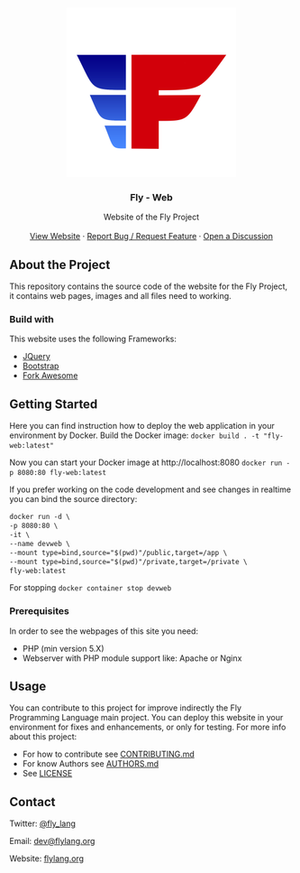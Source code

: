 <br />
<p align="center">
  <a href="https://github.com/fly-lang/web">
    <img src="https://github.com/fly-lang/graphics/blob/main/logo/fly_logo_300.png?raw=true" alt="Logo" width="300" height="300">
  </a>

  <h3 align="center">Fly - Web</h3>

  <p align="center">
    Website of the Fly Project
    <br />
    <br />
    <a href="https://flylang.org">View Website</a>
    ·
    <a href="https://github.com/fly-lang/web/issues">Report Bug / Request Feature</a>
    ·
    <a href="https://github.com/fly-lang/web/discussions">Open a Discussion</a>
  </p>
</p>

## About the Project
This repository contains the source code of the website for the Fly Project, it contains web pages, images and all files need to working.

### Build with
This website uses the following Frameworks:
- [JQuery](https://jquery.com/)
- [Bootstrap](https://getbootstrap.com/)
- [Fork Awesome](https://forkaweso.me/)

## Getting Started
Here you can find instruction how to deploy the web application in your environment by Docker.
Build the Docker image:
`docker build . -t "fly-web:latest"`

Now you can start your Docker image at http://localhost:8080
`docker run -p 8080:80 fly-web:latest`

If you prefer working on the code development and see changes in realtime you can bind the source directory:
```
docker run -d \
-p 8080:80 \
-it \
--name devweb \
--mount type=bind,source="$(pwd)"/public,target=/app \
--mount type=bind,source="$(pwd)"/private,target=/private \
fly-web:latest
```

For stopping
`docker container stop devweb`

### Prerequisites
In order to see the webpages of this site you need:
 - PHP (min version 5.X)
 - Webserver with PHP module support like: Apache or Nginx

## Usage
You can contribute to this project for improve indirectly the Fly Programming Language main project.
You can deploy this website in your environment for fixes and enhancements, or only for testing.
For more info about this project:
 - For how to contribute see [CONTRIBUTING.md](CONTRIBUTING.md)
 - For know Authors see [AUTHORS.md](AUTHORS.md)
 - See [LICENSE](LICENSE)
 
 ## Contact
Twitter: [@fly_lang](https://twitter.com/fly_lang)
 
Email: [dev@flylang.org](mailto:dev@flylang.org)

Website: [flylang.org](https://flylang.org)
 
